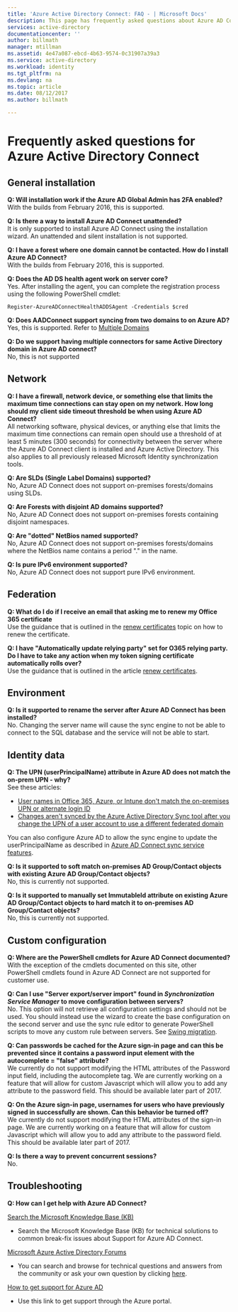 ```yaml
---
title: 'Azure Active Directory Connect: FAQ - | Microsoft Docs'
description: This page has frequently asked questions about Azure AD Connect.
services: active-directory
documentationcenter: ''
author: billmath
manager: mtillman
ms.assetid: 4e47a087-ebcd-4b63-9574-0c31907a39a3
ms.service: active-directory
ms.workload: identity
ms.tgt_pltfrm: na
ms.devlang: na
ms.topic: article
ms.date: 08/12/2017
ms.author: billmath

---
```

# Frequently asked questions for Azure Active Directory Connect

## General installation
**Q: Will installation work if the Azure AD Global Admin has 2FA enabled?**  
With the builds from February 2016, this is supported.

**Q: Is there a way to install Azure AD Connect unattended?**  
It is only supported to install Azure AD Connect using the installation wizard. An unattended and silent installation is not supported.

**Q: I have a forest where one domain cannot be contacted. How do I install Azure AD Connect?**  
With the builds from February 2016, this is supported.

**Q: Does the AD DS health agent work on server core?**  
Yes. After installing the agent, you can complete the registration process using the following PowerShell cmdlet: 

`Register-AzureADConnectHealthADDSAgent -Credentials $cred`

**Q: Does AADConnect support syncing from two domains to on Azure AD?**</br>
Yes, this is supported. Refer to [Multiple Domains](active-directory-aadconnect-multiple-domains.md)
 
**Q: Do we support having multiple connectors for same Active Directory domain in Azure AD connect?**</br> 
No, this is not supported 

## Network
**Q: I have a firewall, network device, or something else that limits the maximum time connections can stay open on my network. How long should my client side timeout threshold be when using Azure AD Connect?**  
All networking software, physical devices, or anything else that limits the maximum time connections can remain open should use a threshold of at least 5 minutes (300 seconds) for connectivity between the server where the Azure AD Connect client is installed and Azure Active Directory. This also applies to all previously released Microsoft Identity synchronization tools.

**Q: Are SLDs (Single Label Domains) supported?**  
No, Azure AD Connect does not support on-premises forests/domains using SLDs.

**Q: Are Forests with disjoint AD domains supported?**  
No, Azure AD Connect does not support on-premises forests containing disjoint namespaces.

**Q: Are "dotted" NetBios named supported?**  
No, Azure AD Connect does not support on-premises forests/domains where the NetBios name contains a period "." in the name.

**Q: Is pure IPv6 environment supported?**  
No, Azure AD Connect does not support pure IPv6 environment.

## Federation
**Q: What do I do if I receive an email that asking me to renew my Office 365 certificate**  
Use the guidance that is outlined in the [renew certificates](active-directory-aadconnect-o365-certs.md) topic on how to renew the certificate.

**Q: I have "Automatically update relying party" set for O365 relying party. Do I have to take any action when my token signing certificate automatically rolls over?**  
Use the guidance that is outlined in the article [renew certificates](active-directory-aadconnect-o365-certs.md).

## Environment
**Q: Is it supported to rename the server after Azure AD Connect has been installed?**  
No. Changing the server name will cause the sync engine to not be able to connect to the SQL database and the service will not be able to start.

## Identity data
**Q: The UPN (userPrincipalName) attribute in Azure AD does not match the on-prem UPN - why?**  
See these articles:

* [User names in Office 365, Azure, or Intune don't match the on-premises UPN or alternate login ID](https://support.microsoft.com/en-us/kb/2523192)
* [Changes aren't synced by the Azure Active Directory Sync tool after you change the UPN of a user account to use a different federated domain](https://support.microsoft.com/en-us/kb/2669550)

You can also configure Azure AD to allow the sync engine to update the userPrincipalName as described in [Azure AD Connect sync service features](active-directory-aadconnectsyncservice-features.md).

**Q: Is it supported to soft match on-premises AD Group/Contact objects with existing Azure AD Group/Contact objects?**  
No, this is currently not supported.

**Q: Is it supported to manually set ImmutableId attribute on existing Azure AD Group/Contact objects to hard match it to on-premises AD Group/Contact objects?**  
No, this is currently not supported.

## Custom configuration
**Q: Where are the PowerShell cmdlets for Azure AD Connect documented?**  
With the exception of the cmdlets documented on this site, other PowerShell cmdlets found in Azure AD Connect are not supported for customer use.

**Q: Can I use "Server export/server import" found in *Synchronization Service Manager* to move configuration between servers?**  
No. This option will not retrieve all configuration settings and should not be used. You should instead use the wizard to create the base configuration on the second server and use the sync rule editor to generate PowerShell scripts to move any custom rule between servers. See [Swing migration](active-directory-aadconnect-upgrade-previous-version.md#swing-migration).

**Q: Can passwords be cached for the Azure sign-in page and can this be prevented since it contains a password input element with the autocomplete = "false" attribute?**</br>
We currently do not support modifying the HTML attributes of the Password input field, including the autocomplete tag. We are currently working on a feature that will allow for custom Javascript which will allow you to add any attribute to the password field. This should be available later part of 2017.

**Q: On the Azure sign-in page, usernames for users who have previously signed in successfully are shown.  Can this behavior be turned off?**</br>
We currently do not support modifying the HTML attributes of the sign-in page. We are currently working on a feature that will allow for custom Javascript which will allow you to add any attribute to the password field. This should be available later part of 2017.

**Q: Is there a way to prevent concurrent sessions?**</br>
No.

## Troubleshooting
**Q: How can I get help with Azure AD Connect?**

[Search the Microsoft Knowledge Base (KB)](https://www.microsoft.com/en-us/Search/result.aspx?q=azure%20active%20directory%20connect&form=mssupport)

* Search the Microsoft Knowledge Base (KB) for technical solutions to common break-fix issues about Support for Azure AD Connect.

[Microsoft Azure Active Directory Forums](https://social.msdn.microsoft.com/Forums/azure/en-US/home?forum=WindowsAzureAD)

* You can search and browse for technical questions and answers from the community or ask your own question by clicking [here](https://social.msdn.microsoft.com/Forums/azure/en-US/newthread?category=windowsazureplatform&forum=WindowsAzureAD&prof=required).

[How to get support for Azure AD](https://docs.microsoft.com/azure/active-directory/active-directory-troubleshooting-support-howto)

* Use this link to get support through the Azure portal.

